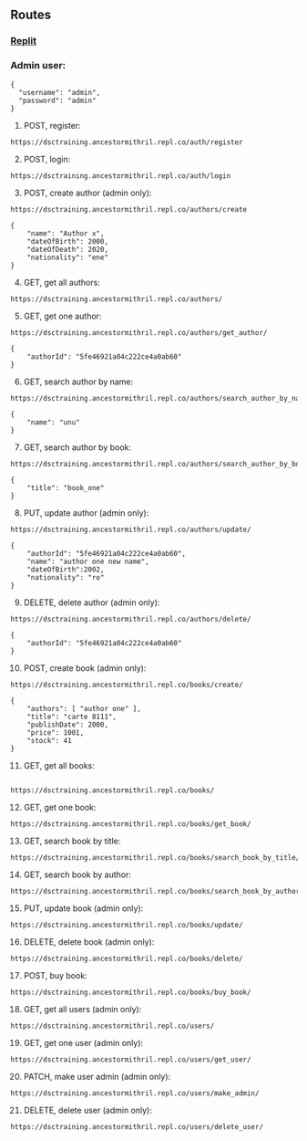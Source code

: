 ## Routes

### [Replit](https://repl.it/@ancestormithril/DSCTraining#README.md)

### Admin user:
```
{
  "username": "admin",
  "password": "admin"
}
```

1. POST, register:
```
https://dsctraining.ancestormithril.repl.co/auth/register
```
2. POST, login:
```
https://dsctraining.ancestormithril.repl.co/auth/login
```
3. POST, create author (admin only):
```
https://dsctraining.ancestormithril.repl.co/authors/create
```
```
{
    "name": "Author x",
    "dateOfBirth": 2000,
    "dateOfDeath": 2020,
    "nationality": "ene"
}
```
4. GET, get all authors:
```
https://dsctraining.ancestormithril.repl.co/authors/
```
5. GET, get one author:
```
https://dsctraining.ancestormithril.repl.co/authors/get_author/
```
```
{
    "authorId": "5fe46921a04c222ce4a0ab60"
}
```
6. GET, search author by name:
```
https://dsctraining.ancestormithril.repl.co/authors/search_author_by_name/
```
```
{
    "name": "unu"
}
```
7. GET, search author by book:
```
https://dsctraining.ancestormithril.repl.co/authors/search_author_by_book/
```
```
{
    "title": "book_one"
}
```
8. PUT, update author (admin only):
```
https://dsctraining.ancestormithril.repl.co/authors/update/
```
```
{
    "authorId": "5fe46921a04c222ce4a0ab60",
    "name": "author one new name",
    "dateOfBirth":2002,
    "nationality": "ro"
}
```
9. DELETE, delete author (admin only):
```
https://dsctraining.ancestormithril.repl.co/authors/delete/
```
```
{
    "authorId": "5fe46921a04c222ce4a0ab60"
}
```
10. POST, create book (admin only):
```
https://dsctraining.ancestormithril.repl.co/books/create/
```
```
{
    "authors": [ "author one" ],
    "title": "carte 8111",
    "publishDate": 2000,
    "price": 1001,
    "stock": 41
}
```
11. GET, get all books:
```

https://dsctraining.ancestormithril.repl.co/books/
```
12. GET, get one book:
```
https://dsctraining.ancestormithril.repl.co/books/get_book/
```
13. GET, search book by title:
```
https://dsctraining.ancestormithril.repl.co/books/search_book_by_title/
```
14. GET, search book by author:
```
https://dsctraining.ancestormithril.repl.co/books/search_book_by_author/
```
15. PUT, update book (admin only):
```
https://dsctraining.ancestormithril.repl.co/books/update/
```
16. DELETE, delete book (admin only):
```
https://dsctraining.ancestormithril.repl.co/books/delete/
```
17. POST, buy book:
```
https://dsctraining.ancestormithril.repl.co/books/buy_book/
```
18. GET, get all users (admin only):
```
https://dsctraining.ancestormithril.repl.co/users/
```
19. GET, get one user (admin only):
```
https://dsctraining.ancestormithril.repl.co/users/get_user/
```
20. PATCH, make user admin (admin only):
```
https://dsctraining.ancestormithril.repl.co/users/make_admin/
```
21. DELETE, delete user (admin only):
```
https://dsctraining.ancestormithril.repl.co/users/delete_user/
```
